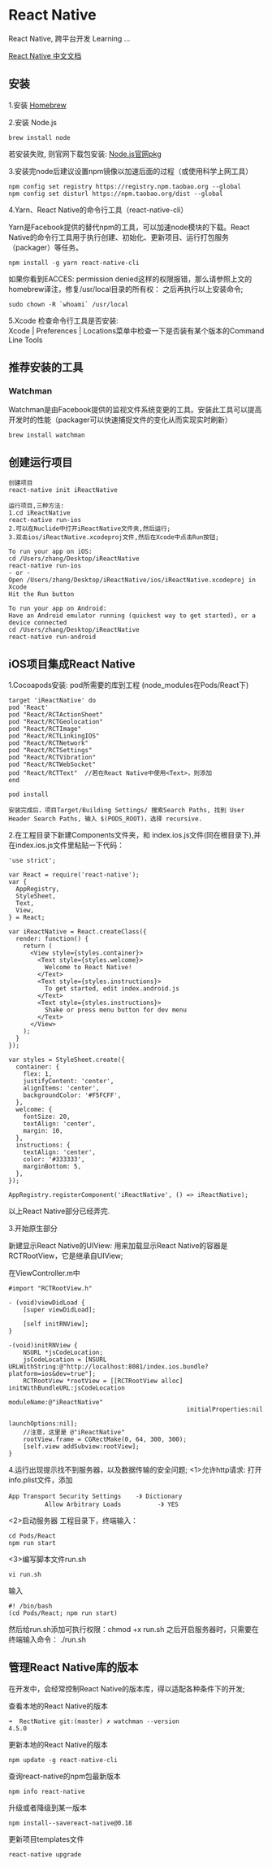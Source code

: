 # React Native
React Native, 跨平台开发 Learning ...

[React Native 中文文档](http://reactnative.cn/docs/0.38/getting-started.html)

## 安装

1.安装 [Homebrew](http://brew.sh)

2.安装 Node.js

	brew install node 
若安装失败, 则官网下载包安装: [Node.js官网pkg](https://nodejs.org/en)  

3.安装完node后建议设置npm镜像以加速后面的过程（或使用科学上网工具）

	npm config set registry https://registry.npm.taobao.org --global
	npm config set disturl https://npm.taobao.org/dist --global

4.Yarn、React Native的命令行工具（react-native-cli）

Yarn是Facebook提供的替代npm的工具，可以加速node模块的下载。React Native的命令行工具用于执行创建、初始化、更新项目、运行打包服务（packager）等任务。

	npm install -g yarn react-native-cli

如果你看到EACCES: permission denied这样的权限报错，那么请参照上文的homebrew译注，修复/usr/local目录的所有权： 之后再执行以上安装命令;

	sudo chown -R `whoami` /usr/local


5.Xcode 检查命令行工具是否安装:  
Xcode | Preferences | Locations菜单中检查一下是否装有某个版本的Command Line Tools 


## 推荐安装的工具
### Watchman
Watchman是由Facebook提供的监视文件系统变更的工具。安装此工具可以提高开发时的性能（packager可以快速捕捉文件的变化从而实现实时刷新）

	brew install watchman

## 创建运行项目
	创建项目
	react-native init iReactNative
	
	运行项目,三种方法:
	1.cd iReactNative
	react-native run-ios
	2.可以在Nuclide中打开iReactNative文件夹,然后运行;
	3.双击ios/iReactNative.xcodeproj文件,然后在Xcode中点击Run按钮;
	
	To run your app on iOS:
	cd /Users/zhang/Desktop/iReactNative
	react-native run-ios
	- or -
	Open /Users/zhang/Desktop/iReactNative/ios/iReactNative.xcodeproj in Xcode
	Hit the Run button
	
	To run your app on Android:
	Have an Android emulator running (quickest way to get started), or a device connected
	cd /Users/zhang/Desktop/iReactNative
	react-native run-android

	
	
## iOS项目集成React Native
1.Cocoapods安装:  pod所需要的库到工程 (node_modules在Pods/React下)

	target 'iReactNative' do
	pod 'React'
	pod "React/RCTActionSheet"  
	pod "React/RCTGeolocation"  
	pod "React/RCTImage"  
	pod "React/RCTLinkingIOS"  
	pod "React/RCTNetwork"  
	pod "React/RCTSettings"  
	pod "React/RCTVibration"  
	pod "React/RCTWebSocket"  
	pod "React/RCTText"  //若在React Native中使用<Text>，则添加
	end

	pod install
	
	安装完成后，项目Target/Building Settings/ 搜索Search Paths, 找到 User Header Search Paths, 输入 $(PODS_ROOT)，选择 recursive.
		
2.在工程目录下新建Components文件夹，和 index.ios.js文件(同在根目录下),并在index.ios.js文件里粘贴一下代码：

    'use strict';  
      
    var React = require('react-native');  
    var {  
      AppRegistry,  
      StyleSheet,  
      Text,  
      View,  
    } = React;  
      
    var iReactNative = React.createClass({  
      render: function() {  
        return (  
          <View style={styles.container}>  
            <Text style={styles.welcome}>  
              Welcome to React Native!  
            </Text>  
            <Text style={styles.instructions}>  
              To get started, edit index.android.js  
            </Text>  
            <Text style={styles.instructions}>  
              Shake or press menu button for dev menu  
            </Text>  
          </View>  
        );  
      }  
    });  
      
    var styles = StyleSheet.create({  
      container: {  
        flex: 1,  
        justifyContent: 'center',  
        alignItems: 'center',  
        backgroundColor: '#F5FCFF',  
      },  
      welcome: {  
        fontSize: 20,  
        textAlign: 'center',  
        margin: 10,  
      },  
      instructions: {  
        textAlign: 'center',  
        color: '#333333',  
        marginBottom: 5,  
      },  
    });  
      
    AppRegistry.registerComponent('iReactNative', () => iReactNative);  

以上React Native部分已经弄完.

3.开始原生部分

新建显示React Native的UIView:
用来加载显示React Native的容器是 RCTRootView，它是继承自UIView;
	
在ViewController.m中

    #import "RCTRootView.h"  
      
	- (void)viewDidLoad {
	    [super viewDidLoad];
	    
	    [self initRNView];
	}
	
	-(void)initRNView {
	    NSURL *jsCodeLocation;
	    jsCodeLocation = [NSURL URLWithString:@"http://localhost:8081/index.ios.bundle?platform=ios&dev=true"];
	    RCTRootView *rootView = [[RCTRootView alloc] initWithBundleURL:jsCodeLocation
	                                                        moduleName:@"iReactNative"
	                                                 initialProperties:nil
	                                                     launchOptions:nil];
	    //注意，这里是 @"iReactNative"
	    rootView.frame = CGRectMake(0, 64, 300, 300);
	    [self.view addSubview:rootView];
	}
	
4.运行出现提示找不到服务器，以及数据传输的安全问题;
<1>允许http请求: 打开info.plist文件，添加

	App Transport Security Settings    -》 Dictionary
	          Allow Arbitrary Loads          -》 YES

<2>启动服务器
工程目录下，终端输入：

    cd Pods/React
    npm run start
    
<3>编写脚本文件run.sh 

    vi run.sh  

输入

    #! /bin/bash  
    (cd Pods/React; npm run start)  


然后给run.sh添加可执行权限：chmod +x run.sh
之后开启服务器时，只需要在终端输入命令： ./run.sh


	
## 管理React Native库的版本
在开发中，会经常控制React Native的版本库，得以适配各种条件下的开发;

查看本地的React Native的版本

	➜  RectNative git:(master) ✗ watchman --version
	4.5.0

更新本地的React Native的版本

	npm update -g react-native-cli

查询react-native的npm包最新版本

	npm info react-native

升级或者降级到某一版本

	npm install--savereact-native@0.18

更新项目templates文件

    react-native upgrade


